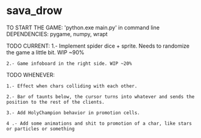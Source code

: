 # sava_drow
TO START THE GAME: 'python.exe main.py' in command line
DEPENDENCIES: pygame, numpy, wrapt

TODO CURRENT:
    1.- Implement spider dice + sprite. Needs to randomize the game a little bit. WIP ~90%
    
    2.- Game infoboard in the right side. WIP ~20%

TODO WHENEVER:

    1.- Effect when chars colliding with each other.

    2.- Bar of taunts below, the cursor turns into whatever and sends the position to the rest of the clients.

    3.- Add HolyChampion behavior in promotion cells.

    4 .- Add some animations and shit to promotion of a char, like stars or particles or something